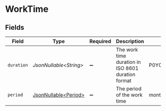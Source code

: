 # WorkTime


## Fields

| Field                                                      | Type                                                       | Required                                                   | Description                                                | Example                                                    |
| ---------------------------------------------------------- | ---------------------------------------------------------- | ---------------------------------------------------------- | ---------------------------------------------------------- | ---------------------------------------------------------- |
| `duration`                                                 | *JsonNullable\<String>*                                    | :heavy_minus_sign:                                         | The work time duration in ISO 8601 duration format         | P0Y0M0DT8H0M0S                                             |
| `period`                                                   | [JsonNullable\<Period>](../../models/components/Period.md) | :heavy_minus_sign:                                         | The period of the work time                                | month                                                      |